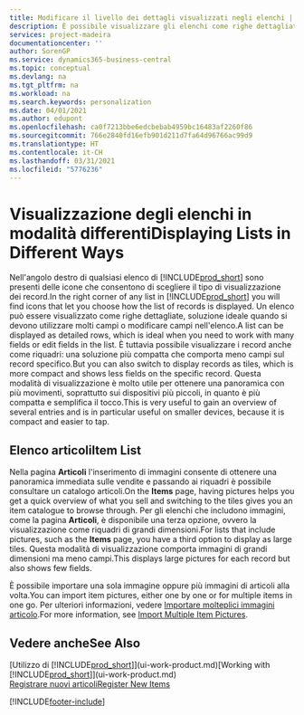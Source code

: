 ```yaml
---
title: Modificare il livello dei dettagli visualizzati negli elenchi | Documenti Microsoft
description: È possibile visualizzare gli elenchi come righe dettagliate che forniscono la maggior parte delle informazioni oppure come riquadri facili da analizzare visivamente e che possono includere miniature.
services: project-madeira
documentationcenter: ''
author: SorenGP
ms.service: dynamics365-business-central
ms.topic: conceptual
ms.devlang: na
ms.tgt_pltfrm: na
ms.workload: na
ms.search.keywords: personalization
ms.date: 04/01/2021
ms.author: edupont
ms.openlocfilehash: ca0f7213bbe6edcbebab4959bc16483af2260f86
ms.sourcegitcommit: 766e2840fd16efb901d211d7fa64d96766ac99d9
ms.translationtype: HT
ms.contentlocale: it-CH
ms.lasthandoff: 03/31/2021
ms.locfileid: "5776236"
---
```

# <a name="displaying-lists-in-different-ways"></a><span data-ttu-id="2bc1d-103">Visualizzazione degli elenchi in modalità differenti</span><span class="sxs-lookup"><span data-stu-id="2bc1d-103">Displaying Lists in Different Ways</span></span>
<span data-ttu-id="2bc1d-104">Nell'angolo destro di qualsiasi elenco di [!INCLUDE[prod_short](includes/prod_short.md)] sono presenti delle icone che consentono di scegliere il tipo di visualizzazione dei record.</span><span class="sxs-lookup"><span data-stu-id="2bc1d-104">In the right corner of any list in [!INCLUDE[prod_short](includes/prod_short.md)] you will find icons that let you choose how the list of records is displayed.</span></span> <span data-ttu-id="2bc1d-105">Un elenco può essere visualizzato come righe dettagliate, soluzione ideale quando si devono utilizzare molti campi o modificare campi nell'elenco.</span><span class="sxs-lookup"><span data-stu-id="2bc1d-105">A list can be displayed as detailed rows, which is ideal when you need to work with many fields or edit fields in the list.</span></span> <span data-ttu-id="2bc1d-106">È tuttavia possibile visualizzare i record anche come riquadri: una soluzione più compatta che comporta meno campi sul record specifico.</span><span class="sxs-lookup"><span data-stu-id="2bc1d-106">But you can also switch to display records as tiles, which is more compact and shows less fields on the specific record.</span></span> <span data-ttu-id="2bc1d-107">Questa modalità di visualizzazione è molto utile per ottenere una panoramica con più movimenti, soprattutto sui dispositivi più piccoli, in quanto è più compatta e semplifica il tocco.</span><span class="sxs-lookup"><span data-stu-id="2bc1d-107">This is very useful to gain an overview of several entries and is in particular useful on smaller devices, because it is compact and easier to tap.</span></span>

## <a name="item-list"></a><span data-ttu-id="2bc1d-108">Elenco articoli</span><span class="sxs-lookup"><span data-stu-id="2bc1d-108">Item List</span></span>
<span data-ttu-id="2bc1d-109">Nella pagina **Articoli** l'inserimento di immagini consente di ottenere una panoramica immediata sulle vendite e passando ai riquadri è possibile consultare un catalogo articoli.</span><span class="sxs-lookup"><span data-stu-id="2bc1d-109">On the **Items** page, having pictures helps you get a quick overview of what you sell and switching to the tiles gives you an item catalogue to browse through.</span></span> <span data-ttu-id="2bc1d-110">Per gli elenchi che includono immagini, come la pagina **Articoli**, è disponibile una terza opzione, ovvero la visualizzazione come riquadri di grandi dimensioni.</span><span class="sxs-lookup"><span data-stu-id="2bc1d-110">For lists that include pictures, such as the **Items** page, you have a third option to display as large tiles.</span></span> <span data-ttu-id="2bc1d-111">Questa modalità di visualizzazione comporta immagini di grandi dimensioni ma meno campi.</span><span class="sxs-lookup"><span data-stu-id="2bc1d-111">This displays large pictures for each record but also shows few fields.</span></span>

<span data-ttu-id="2bc1d-112">È possibile importare una sola immagine oppure più immagini di articoli alla volta.</span><span class="sxs-lookup"><span data-stu-id="2bc1d-112">You can import item pictures, either one by one or for multiple items in one go.</span></span> <span data-ttu-id="2bc1d-113">Per ulteriori informazioni, vedere [Importare molteplici immagini articolo](inventory-how-import-item-pictures.md).</span><span class="sxs-lookup"><span data-stu-id="2bc1d-113">For more information, see [Import Multiple Item Pictures](inventory-how-import-item-pictures.md).</span></span>  

## <a name="see-also"></a><span data-ttu-id="2bc1d-114">Vedere anche</span><span class="sxs-lookup"><span data-stu-id="2bc1d-114">See Also</span></span>
<span data-ttu-id="2bc1d-115">[Utilizzo di [!INCLUDE[prod_short](includes/prod_short.md)]](ui-work-product.md)</span><span class="sxs-lookup"><span data-stu-id="2bc1d-115">[Working with [!INCLUDE[prod_short](includes/prod_short.md)]](ui-work-product.md)</span></span>  
[<span data-ttu-id="2bc1d-116">Registrare nuovi articoli</span><span class="sxs-lookup"><span data-stu-id="2bc1d-116">Register New Items</span></span>](inventory-how-register-new-items.md)  


[!INCLUDE[footer-include](includes/footer-banner.md)]